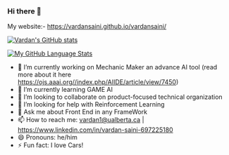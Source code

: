 ### Hi there 👋

<!--
**vardansaini/vardansaini** is a ✨ _special_ ✨ repository because its `README.md` (this file) appears on your GitHub profile. 

Here are some ideas to get you started: -->
My website:- https://vardansaini.github.io/vardansaini/

[![Vardan's GitHub stats](https://github-readme-stats.vercel.app/api?username=vardansaini&count_private=true&theme=tokyonight&showicons=true)](https://github.com/anuraghazra/github-readme-stats)

[![My GitHub Language Stats](https://github-readme-stats.vercel.app/api/top-langs/?username=vardansaini&langs_count=8&theme=tokyonight)]()


- 🔭 I’m currently working on Mechanic Maker an advance AI tool (read more about it here https://ojs.aaai.org//index.php/AIIDE/article/view/7450)
- 🌱 I’m currently learning GAME AI
- 👯 I’m looking to collaborate on product-focused technical organization
- 🤔 I’m looking for help with Reinforcement Learning
- 💬 Ask me about Front End in any FrameWork
- 📫 How to reach me: vardan1@ualberta.ca | https://www.linkedin.com/in/vardan-saini-697225180
- 😄 Pronouns: he/him
- ⚡ Fun fact: I love Cars!
